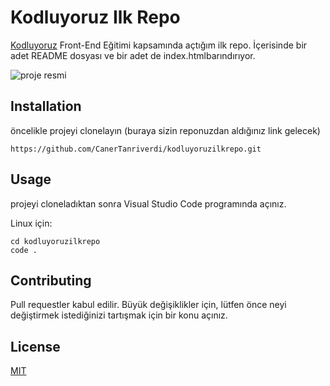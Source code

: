 # Kodluyoruz Ilk Repo
[Kodluyoruz](https://www.kodluyoruz.org/) Front-End Eğitimi kapsamında açtığım ilk repo. İçerisinde bir adet README dosyası ve bir adet de index.htmlbarındırıyor.

![proje resmi](https://www.hizliresim.com/4i588zi)

## Installation
öncelikle projeyi clonelayın (buraya sizin reponuzdan aldığınız link gelecek)

```
https://github.com/CanerTanriverdi/kodluyoruzilkrepo.git
```

## Usage
projeyi cloneladıktan sonra Visual Studio Code programında açınız.

Linux için:

```
cd kodluyoruzilkrepo
code .
```

## Contributing

Pull requestler kabul edilir. Büyük değişiklikler için, lütfen önce neyi değiştirmek istediğinizi tartışmak için bir konu açınız.

## License

[MIT](https://choosealicense.com/licenses/mit/)
